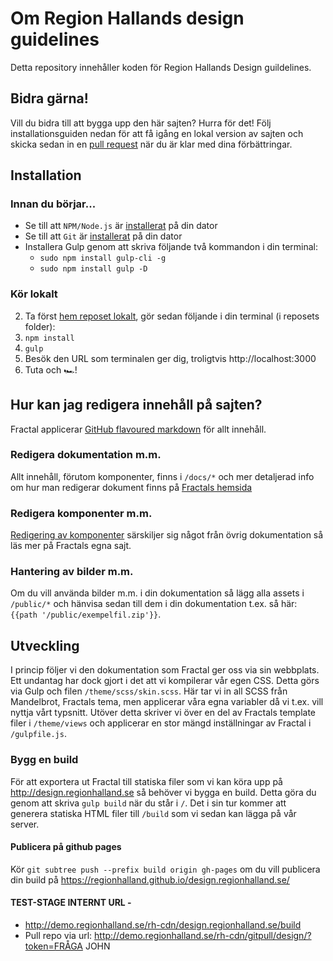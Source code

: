 
# Om Region Hallands design guidelines
Detta repository innehåller koden för Region Hallands Design guildelines.

## Bidra gärna!
Vill du bidra till att bygga upp den här sajten? Hurra för det! Följ installationsguiden nedan för att få igång en lokal version av sajten och skicka sedan in en [pull request](https://help.github.com/articles/creating-a-pull-request/) när du är klar med dina förbättringar.

## Installation

### Innan du börjar...

- Se till att `NPM/Node.js` är [installerat](https://www.npmjs.com/get-npm) på din dator
- Se till att `Git` är [installerat](https://desktop.github.com/) på din dator
- Installera Gulp genom att skriva följande två kommandon i din terminal:
   - `sudo npm install gulp-cli -g`
   - `sudo npm install gulp -D`

### Kör lokalt

2. Ta först [hem reposet lokalt](https://desktop.github.com/), gör sedan följande i din terminal (i reposets folder):
1. `npm install`
2. `gulp`
3. Besök den URL som terminalen ger dig, troligtvis http://localhost:3000
4. Tuta och 🏎!

## Hur kan jag redigera innehåll på sajten?
Fractal applicerar [GitHub flavoured markdown](https://guides.github.com/features/mastering-markdown/) för allt innehåll.

### Redigera dokumentation m.m.
Allt innehåll, förutom komponenter, finns i `/docs/*` och mer detaljerad info om hur man redigerar dokument finns på [Fractals hemsida](https://fractal.build/guide/documentation/#a-simple-page)

### Redigera komponenter m.m.
[Redigering av komponenter](https://fractal.build/guide/components/) särskiljer sig något från övrig dokumentation så läs mer på Fractals egna sajt.

### Hantering av bilder m.m.
Om du vill använda bilder m.m. i din dokumentation så lägg alla assets i `/public/*` och hänvisa sedan till dem i din dokumentation t.ex. så här: `{{path '/public/exempelfil.zip'}}`.

## Utveckling
I princip följer vi den dokumentation som Fractal ger oss via sin webbplats. Ett undantag har dock gjort i det att vi kompilerar vår egen CSS. Detta görs via Gulp och filen `/theme/scss/skin.scss`. Här tar vi in all SCSS från Mandelbrot, Fractals tema, men applicerar våra egna variabler då vi t.ex. vill nyttja vårt typsnitt. Utöver detta skriver vi över en del av Fractals template filer i `/theme/views` och applicerar en stor mängd inställningar av Fractal i `/gulpfile.js`.

### Bygg en build

För att exportera ut Fractal till statiska filer som vi kan köra upp på http://design.regionhalland.se så behöver vi bygga en build. Detta göra du genom att skriva `gulp build` när du står i `/`. Det i sin tur kommer att generera statiska HTML filer till `/build` som vi sedan kan lägga på vår server.

#### Publicera på github pages
Kör `git subtree push --prefix build origin gh-pages` om du vill publicera din build på https://regionhalland.github.io/design.regionhalland.se/

#### TEST-STAGE INTERNT URL -
- http://demo.regionhalland.se/rh-cdn/design.regionhalland.se/build
- Pull repo via url: http://demo.regionhalland.se/rh-cdn/gitpull/design/?token=FRÅGA JOHN
